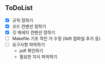 ## ToDoList

- [x] 규칙 정하기
- [x] 코드 컨벤션 정하기
- [x] 깃 메세지 컨벤션 정하기
- [ ] Makefile 기초 적인 거 수정 (libft 컴파일 추가 등)
- [ ] 요구사항 파악하기
	- pdf 확인하기
	- 필요한 지식 파악하기
